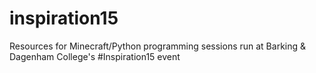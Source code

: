 # inspiration15
Resources for Minecraft/Python programming sessions run at Barking &amp; Dagenham College's #Inspiration15 event
